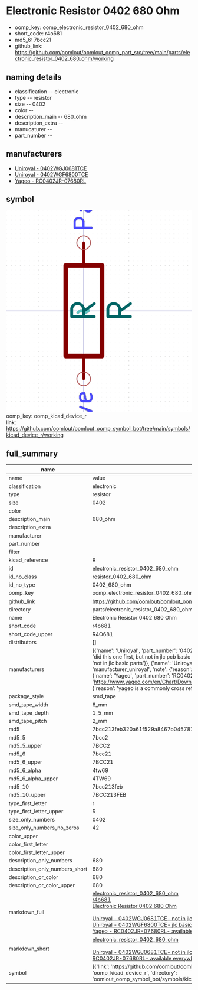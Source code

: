 # Electronic Resistor 0402 680 Ohm

  
* oomp_key: oomp_electronic_resistor_0402_680_ohm 
* short_code: r4o681
* md5_6: 7bcc21  
* github_link: https://github.com/oomlout/oomlout_oomp_part_src/tree/main/parts/electronic_resistor_0402_680_ohm/working  
## naming details
* classification -- electronic
* type -- resistor
* size -- 0402
* color -- 
* description_main -- 680_ohm
* description_extra -- 
* manucaturer -- 
* part_number -- 


## manufacturers
* [Uniroyal - 0402WGJ0681TCE]()  
* [Uniroyal - 0402WGF6800TCE]()  
* [Yageo - RC0402JR-07680RL](https://www.yageo.com/en/Chart/Download/pdf/RC0402JR-07680RL)  

## symbol

![](symbol/0/working/working_600.png)  
oomp_key: oomp_kicad_device_r  
link: https://github.com/oomlout/oomlout_oomp_symbol_bot/tree/main/symbols/kicad_device_r/working  


## full_summary
| name | value | 
| --- | --- | 
| name | value | 
| classification | electronic | 
| type | resistor | 
| size | 0402 | 
| color |  | 
| description_main | 680_ohm | 
| description_extra |  | 
| manufacturer |  | 
| part_number |  | 
| filter |  | 
| kicad_reference | R | 
| id | electronic_resistor_0402_680_ohm | 
| id_no_class | resistor_0402_680_ohm | 
| id_no_type | 0402_680_ohm | 
| oomp_key | oomp_electronic_resistor_0402_680_ohm | 
| github_link | https://github.com/oomlout/oomlout_oomp_part_src/tree/main/parts/electronic_resistor_0402_680_ohm/working | 
| directory | parts/electronic_resistor_0402_680_ohm | 
| name | Electronic Resistor 0402 680 Ohm | 
| short_code | r4o681 | 
| short_code_upper | R4O681 | 
| distributors | [] | 
| manufacturers | [{'name': 'Uniroyal', 'part_number': '0402WGJ0681TCE', 'link': '', 'id': 'manufacturer_uniroyal', 'note': {'reason': 'did this one first, but not in jlc pcb basic parts and 1 percent are and they are the same price', 'reason_short': 'not in jlc basic parts'}}, {'name': 'Uniroyal', 'part_number': '0402WGF6800TCE', 'link': '', 'id': 'manufacturer_uniroyal', 'note': {'reason': 'in the jlc basic parts catalogue', 'reason_short': 'jlc basic part'}}, {'name': 'Yageo', 'part_number': 'RC0402JR-07680RL', 'link': 'https://www.yageo.com/en/Chart/Download/pdf/RC0402JR-07680RL', 'id': 'manufacturer_yageo', 'note': {'reason': 'yageo is a commonly cross referenced part number', 'reason_short': 'available everywhere'}}] | 
| package_style | smd_tape | 
| smd_tape_width | 8_mm | 
| smd_tape_depth | 1_5_mm | 
| smd_tape_pitch | 2_mm | 
| md5 | 7bcc213feb320a61f529a8467b045787 | 
| md5_5 | 7bcc2 | 
| md5_5_upper | 7BCC2 | 
| md5_6 | 7bcc21 | 
| md5_6_upper | 7BCC21 | 
| md5_6_alpha | 4tw69 | 
| md5_6_alpha_upper | 4TW69 | 
| md5_10 | 7bcc213feb | 
| md5_10_upper | 7BCC213FEB | 
| type_first_letter | r | 
| type_first_letter_upper | R | 
| size_only_numbers | 0402 | 
| size_only_numbers_no_zeros | 42 | 
| color_upper |  | 
| color_first_letter |  | 
| color_first_letter_upper |  | 
| description_only_numbers | 680 | 
| description_only_numbers_short | 680 | 
| description_or_color | 680 | 
| description_or_color_upper | 680 | 
| markdown_full | [electronic_resistor_0402_680_ohm](https://github.com/oomlout/oomlout_oomp_part_src/tree/main/parts/electronic_resistor_0402_680_ohm/working)<br>[r4o681](https://github.com/oomlout/oomlout_oomp_part_src/tree/main/parts/electronic_resistor_0402_680_ohm/working)<br>[Electronic Resistor 0402 680 Ohm](https://github.com/oomlout/oomlout_oomp_part_src/tree/main/parts/electronic_resistor_0402_680_ohm/working)<br><br>[Uniroyal - 0402WGJ0681TCE- not in jlc basic parts]() [(L)  ](https://www.lcsc.com/search?q=0402WGJ0681TCE)[(D)  ](https://www.digikey.com/en/products?keywords=0402WGJ0681TCE)[(M)  ](https://www.mouser.com/Search/Refine?Keyword=0402WGJ0681TCE)[(N)  ](https://www.newark.com/search?st=0402WGJ0681TCE)[(SZ)  ](https://so.szlcsc.com/global.html?k=0402WGJ0681TCE)<br>[Uniroyal - 0402WGF6800TCE- jlc basic part]() [(L)  ](https://www.lcsc.com/search?q=0402WGF6800TCE)[(D)  ](https://www.digikey.com/en/products?keywords=0402WGF6800TCE)[(M)  ](https://www.mouser.com/Search/Refine?Keyword=0402WGF6800TCE)[(N)  ](https://www.newark.com/search?st=0402WGF6800TCE)[(SZ)  ](https://so.szlcsc.com/global.html?k=0402WGF6800TCE)<br>[Yageo - RC0402JR-07680RL- available everywhere](https://www.yageo.com/en/Chart/Download/pdf/RC0402JR-07680RL) [(L)  ](https://www.lcsc.com/search?q=RC0402JR-07680RL)[(D)  ](https://www.digikey.com/en/products?keywords=RC0402JR-07680RL)[(M)  ](https://www.mouser.com/Search/Refine?Keyword=RC0402JR-07680RL)[(N)  ](https://www.newark.com/search?st=RC0402JR-07680RL)[(SZ)  ](https://so.szlcsc.com/global.html?k=RC0402JR-07680RL)<br> | 
| markdown_short | [electronic_resistor_0402_680_ohm](https://github.com/oomlout/oomlout_oomp_part_src/tree/main/parts/electronic_resistor_0402_680_ohm/working)<br><br>[Uniroyal - 0402WGJ0681TCE- not in jlc basic parts]()[Uniroyal - 0402WGF6800TCE- jlc basic part]()[Yageo - RC0402JR-07680RL- available everywhere](https://www.yageo.com/en/Chart/Download/pdf/RC0402JR-07680RL) | 
| symbol | [{'link': 'https://github.com/oomlout/oomlout_oomp_symbol_bot/tree/main/symbols/kicad_device_r', 'oomp_key': 'oomp_kicad_device_r', 'directory': 'oomlout_oomp_symbol_bot/symbols/kicad_device_r//working/working.kicad_sym'}] | 
